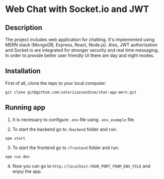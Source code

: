 # Web Chat with Socket.io and JWT

## Description

The project includes web application for chatting. It's implemented using MERN stack (MongoDB, Express, React, Node.js). Also, JWT authorization and Socket.io are integrated for stronger security and real time messaging. In order to provide better user friendly UI there are day and night modes.

## Installation

First of all, clone the repo to your local computer:

```
git clone git@github.com:valeriiazvezdina/chat-app-mern.git
```

## Running app

1. It is necessary to configure `.env` file using `.env_example` file.

2. To start the backend go to `/backend` folder and run:

```
npm start
```

3. To start the frontend go to `/frontend` folder and run:

```
npm run dev
```

4. Now you can go to `http://localhost:YOUR_PORT_FROM_ENV_FILE` and enjoy the app.
